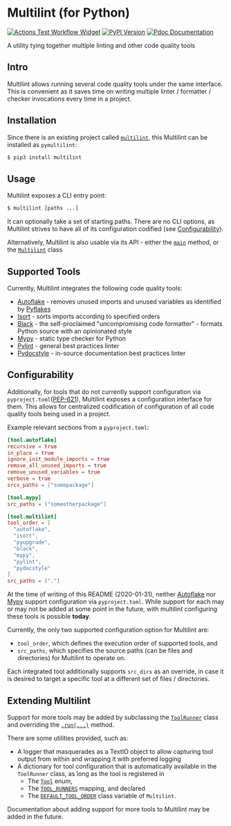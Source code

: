 # Multilint (for Python)

[![Actions Test Workflow Widget](https://github.com/gkze/multilint/workflows/ci/badge.svg)](https://github.com/gkze/multilint/actions?query=workflow%3Aci)
[![PyPI Version](https://img.shields.io/pypi/v/pymultilint)](https://pypi.org/project/pymultilint/)
[![Pdoc Documentation](https://img.shields.io/badge/pdoc-docs-green)](https://gkze.github.io/multilint/multilint.html)

A utility tying together multiple linting and other code quality tools

## Intro

Multilint allows running several code quality tools under the same interface.
This is convenient as it saves time on writing multiple linter / formatter /
checker invocations every time in a project.

## Installation

Since there is an existing project called
[`multilint`](https://pypi.org/project/multilint/), this Multilint can be
installed as `pymultilint`:

```bash
$ pip3 install multilint
```

## Usage

Multilint exposes a CLI entry point:

```bash
$ multilint [paths ...]
```

It can optionally take a set of starting paths. There are no CLI options,
as Multilint strives to have all of its configuration codified (see
[Configurability](#configurability)).

Alternatively, Multilint is also usable via its API - either the
[`main`](multilint.py#L526) method, or the
[`Multilint`](multilint.py#L447) class

## Supported Tools

Currently, Multilint integrates the following code quality tools:

* [Autoflake](https://github.com/myint/autoflake) - removes unused imports and
  unused variables as identified by [Pyflakes](https://github.com/PyCQA/pyflakes)
* [Isort](https://pycqa.github.io/isort/) - sorts imports according to specified
  orders
* [Black](https://black.readthedocs.io/en/stable/) - the self-proclaimed
  "uncompromising code formatter" - formats Python source with an opinionated
  style
* [Mypy](http://mypy-lang.org) - static type checker for Python
* [Pylint](https://www.pylint.org) - general best practices linter
* [Pydocstyle](http://www.pydocstyle.org/en/stable/) - in-source documentation
  best practices linter

## Configurability

Additionally, for tools that do not currently support configuration via
`pyproject.toml`([PEP-621](https://www.python.org/dev/peps/pep-0621/)),
Multilint exposes a configuration interface for them. This allows for
centralized codification of configuration of all code quality tools being used
in a project.

Example relevant sections from a `pyproject.toml`:

```toml
[tool.autoflake]
recursive = true
in_place = true
ignore_init_module_imports = true
remove_all_unused_imports = true
remove_unused_variables = true
verbose = true
srcs_paths = ["somepackage"]

[tool.mypy]
src_paths = ["someotherpackage"]

[tool.multilint]
tool_order = [
  "autoflake",
  "isort",
  "pyupgrade",
  "black",
  "mypy",
  "pylint",
  "pydocstyle"
]
src_paths = ["."]
```

At the time of writing of this README (2020-01-31), neither
[Autoflake](https://github.com/myint/autoflake/issues/59) nor
[Mypy](https://github.com/python/mypy/issues/5205https://github.com/python/mypy/issues/5205)
support configuration via `pyproject.toml`. While support for each may or may
not be added at some point in the future, with multilint configuring these tools
is possible **today**.

Currently, the only two supported configuration option for Multilint are:

* `tool_order`, which defines the execution order of supported tools, and
* `src_paths`, which specifies the source paths (can be files and directories)
  for Multilint to operate on.

Each integrated tool additionally supports `src_dirs` as an override, in case
it is desired to target a specific tool at a different set of files
/ directories.

## Extending Multilint

Support for more tools may be added by subclassing the
[`ToolRunner`](multilint.py#L127) class and overriding the
[`.run(...)`](multilint.py#L159) method.

There are some utilities provided, such as:

* A logger that masquerades as a TextIO object to allow capturing tool output
  from within and wrapping it with preferred logging
* A dictionary for tool configuration that is automatically available in the
  `ToolRunner` class, as long as the tool is registered in
  * The [`Tool`](multilint.py#L47) enum,
  * The [`TOOL_RUNNERS`](multilint.py#L446) mapping, and declared
  * The [`DEFAULT_TOOL_ORDER`](multilint.py#L465) class variable of `Multilint`.

Documentation about adding support for more tools to Multilint may be added in
the future.
